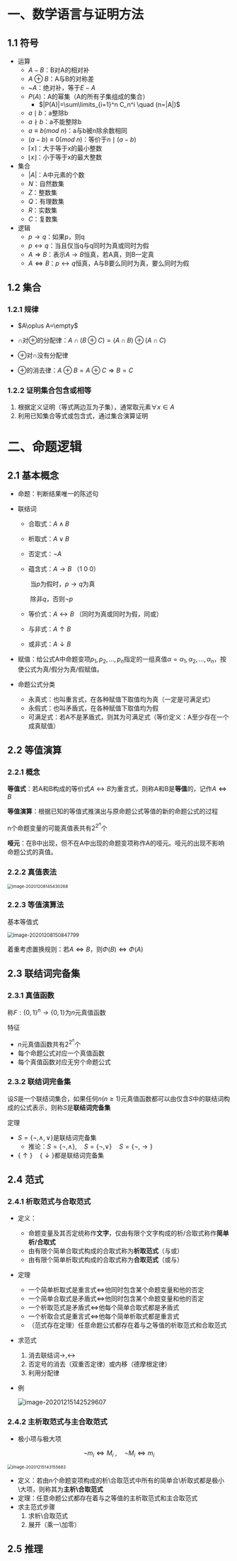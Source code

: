 #  一、数学语言与证明方法

## 1.1 符号

- 运算
  - $A-B$：B对A的相对补
  - $A\oplus B$：A与B的对称差
  - ~$A$：绝对补，等于$E-A$
  - $P(A)$：A的幂集（A的所有子集组成的集合）
    - $|P(A)|=\sum\limits_{i=1}^n C_n^i \quad (n=|A|)$
  - $a\mid b$：a整除b
  - $a\nmid b$：a不能整除b
  - $a\equiv b(mod \ n)$：a与b被n除余数相同
  - $(a-b)\equiv 0(mod \ n)$：等价于$n\mid (a-b)$
  - $\lceil x\rceil$：大于等于x的最小整数
  - $\lfloor x\rfloor$：小于等于x的最大整数
- 集合
  - $|A|$：A中元素的个数
  - $N$：自然数集
  - $Z$：整数集
  - $Q$：有理数集
  - $R$：实数集
  - $C$：复数集
- 逻辑
  - $p\rightarrow q$：如果p，则q
  - $p\leftrightarrow q$：当且仅当q与q同时为真或同时为假
  - $A\Rightarrow B$：表示$A\rightarrow B$恒真，若A真，则B一定真
  - $A\Leftrightarrow B$：$p\leftrightarrow q$恒真，A与B要么同时为真，要么同时为假

## 1.2 集合

### 1.2.1 规律

- $A\oplus A=\empty$

- $\cap$对$\oplus$的分配律：$A\cap (B\oplus C)=(A\cap B)\oplus (A\cap C)$
- $\oplus$对$\cap$没有分配律
- $\oplus$的消去律：$A\oplus B=A\oplus C\Rightarrow B=C$

### 1.2.2 证明集合包含或相等

1. 根据定义证明（等式两边互为子集），通常取元素$\forall x\in A$
2. 利用已知集合等式或包含式，通过集合演算证明

# 二、命题逻辑

## 2.1 基本概念

- 命题：判断结果唯一的陈述句

- 联结词
  - 合取式：$A\land B$

  - 析取式：$A\lor B$

  - 否定式：$\neg A$

  - 蕴含式：$A\rightarrow B$ （1 0 0）

    ​				当$p$为假时，$p\rightarrow q$为真

    ​				除非$q$，否则$\neg p$

  - 等价式：$A\leftrightarrow B$ （同时为真或同时为假，同或）
  
  - 与非式：$A\uparrow B$
  
  - 或非式：$A\downarrow B$
  
- 赋值：给公式A中命题变项$p_1,p_2,\ldots,p_n$指定的一组真值$\alpha =\alpha_1,\alpha_2,\ldots,\alpha_n$，按使公式为真/假分为真/假赋值。

- 命题公式分类

  - 永真式：也叫重言式，在各种赋值下取值均为真（一定是可满足式）
  - 永假式：也叫矛盾式，在各种赋值下取值均为假
  - 可满足式：若A不是茅盾式，则其为可满足式（等价定义：A至少存在一个成真赋值）

## 2.2 等值演算

 ### 2.2.1 概念

**等值式**：若A和B构成的等价式$A\leftrightarrow B$为重言式，则称A和B是**等值**的，记作$A\Leftrightarrow B$

**等值演算**：根据已知的等值式推演出与原命题公式等值的新的命题公式的过程

n个命题变量的可能真值表共有$2^{2^n}$个

**哑元**：在B中出现，但不在A中出现的命题变项称作A的哑元。哑元的出现不影响命题公式的真值。

### 2.2.2 真值表法

<img src="https://trou.oss-cn-shanghai.aliyuncs.com/img/image-20201208145430268.png" alt="image-20201208145430268" style="zoom:67%;" />

### 2.2.3 等值演算法

基本等值式

<img src="https://trou.oss-cn-shanghai.aliyuncs.com/img/image-20201208150847799.png" alt="image-20201208150847799" style="zoom:80%;" />

着重考虑置换规则：若$A\Leftrightarrow B$，则$\Phi(B)\Leftrightarrow \Phi(A)$

## 2.3 联结词完备集

### 2.3.1 真值函数

称$F:\{0,1\}^n\rightarrow \{0,1\}$为$n$元真值函数

特征

- $n$元真值函数共有$2^{2^n}$个
- 每个命题公式对应一个真值函数
- 每个真值函数对应无穷个命题公式

### 2.3.2 联结词完备集

设$S$是一个联结词集合，如果任何$n(n\ge 1)$元真值函数都可以由仅含$S$中的联结词构成的公式表示，则称$S$是**联结词完备集**

定理

- $S=\{\neg,\land,\lor\}$是联结词完备集
  - 推论：$S=\{\neg,\land\},\quad S=\{\neg,\lor\}\quad S=\{\neg,\rightarrow\}$
- $\{\uparrow\}\quad\{\downarrow\}$都是联结词完备集

## 2.4 范式

### 2.4.1 析取范式与合取范式

- 定义：

  - 命题变量及其否定统称作**文字**，仅由有限个文字构成的析/合取式称作**简单析/合取式**
  - 由有限个简单合取式构成的合取式称为**析取范式**（与或）
  - 由有限个简单析取式构成的合取式称为**合取范式**（或与）

- 定理

  - 一个简单析取式是重言式$\Leftrightarrow$他同时包含某个命题变量和他的否定
  - 一个简单合取式是矛盾式$\Leftrightarrow$他同时包含某个命题变量和他的否定
  - 一个析取范式是矛盾式$\Leftrightarrow$他每个简单合取式都是矛盾式
  - 一个析取合式是重言式$\Leftrightarrow$他每个简单析取式都是重言式
  - （范式存在定理）任意命题公式都存在着与之等值的析取范式和合取范式

- 求范式

  1. 消去联结词$\rightarrow,\leftrightarrow$
  2. 否定号的消去（双重否定律）或内移（德摩根定律）
  3. 利用分配律

- 例

  ![image-20201215142529607](https://trou.oss-cn-shanghai.aliyuncs.com/img/image-20201215142529607.png)

### 2.4.2 主析取范式与主合取范式

- 极小项与极大项

$$
\neg m_i\Leftrightarrow M_i \ ,\quad \neg M_i\Leftrightarrow m_i
$$

<img src="https://trou.oss-cn-shanghai.aliyuncs.com/img/image-20201215143155683.png" alt="image-20201215143155683" style="zoom:67%;" />

- 定义：若由n个命题变项构成的析\合取范式中所有的简单合\析取式都是极小\大项，则称其为**主析\合取范式**
- 定理：任意命题公式都存在着与之等值的主析取范式和主合取范式
- 求主范式步骤
  1. 求析\合取范式
  2. 展开（乘一\加零）

## 2.5 推理



